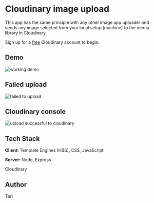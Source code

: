 # Cloudinary image upload

This app has the same principle with any other image app uploader and sends any image selected from your local setup (machine) to the media library in Cloudinary.

Sign up for a [free](https://cloudinary.com/users/register_free) Cloudinary account to begin.

## Demo

![working demo](https://user-images.githubusercontent.com/124436946/227532371-5444f474-5d1e-40dd-a037-5ea767052921.gif)

## Failed upload

![failed to upload](https://user-images.githubusercontent.com/124436946/227532635-c8f46dc9-e5d0-4df8-9b63-7f3dff41ee85.jpeg)

## Cloudinary console

![upload successful to cloudinary](https://res.cloudinary.com/practicaldev/image/fetch/s--HI89Vc4K--/c_limit%2Cf_auto%2Cfl_progressive%2Cq_auto%2Cw_880/https://paper-attachments.dropboxusercontent.com/s_DF51205B1B1DD26A29AB9205A4C79FCD89DC298D73EA9DF015261BE234BD069C_1679357753414_image.png)

## Tech Stack

**Client:** Template Engines (HBS), CSS, JavaScript

**Server:** Node, Express

Cloudinary

## Author

Teri
